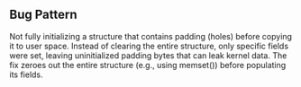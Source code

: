 ## Bug Pattern

Not fully initializing a structure that contains padding (holes) before copying it to user space. Instead of clearing the entire structure, only specific fields were set, leaving uninitialized padding bytes that can leak kernel data. The fix zeroes out the entire structure (e.g., using memset()) before populating its fields.